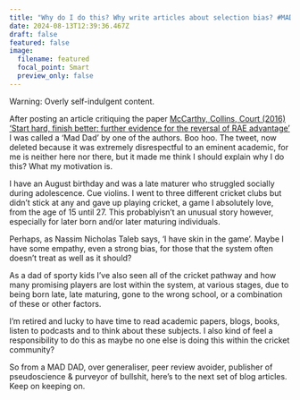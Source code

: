 ```yaml
---
title: "Why do I do this? Why write articles about selection bias? #MADDAD"
date: 2024-08-13T12:39:36.467Z
draft: false
featured: false
image:
  filename: featured
  focal_point: Smart
  preview_only: false
---
```

Warning: Overly self-indulgent content.

After posting an article critiquing the paper [McCarthy, Collins, Court (2016) ‘Start hard, finish better: further evidence for the reversal of RAE advantage’](https://onemoresummer.co.uk/post/questioning-the-underdog-hypothesis-4-mccarthy-collins-court-2016-what-is-the-reversal-of-rae-advantage-should-it-continue-to-be-widely-referenced/) I was called a ‘Mad Dad’ by one of the authors. Boo hoo. The tweet, now deleted because it was extremely disrespectful to an eminent academic, for me is neither here nor there, but it made me think I should explain why I do this? What my motivation is.

I have an August birthday and was a late maturer who struggled socially during adolescence. Cue violins. I went to three different cricket clubs but didn’t stick at any and gave up playing cricket, a game I absolutely love, from the age of 15 until 27. This probablyisn’t an unusual story however, especially for later born and/or later maturing individuals. 

Perhaps, as Nassim Nicholas Taleb says, ‘I have skin in the game’. Maybe I have some empathy, even a strong bias, for those that the system often doesn’t treat as well as it should?

As a dad of sporty kids I’ve also seen all of the cricket pathway and how many promising players are lost within the system, at various stages, due to being born late, late maturing, gone to the wrong school, or a combination of these or other factors.

I’m retired and lucky to have time to read academic papers, blogs, books, listen to podcasts and to think about these subjects. I also kind of feel a responsibility to do this as maybe no one else is doing this within the cricket community?

So from a MAD DAD, over generaliser, peer review avoider, publisher of pseudoscience & purveyor of bullshit, here’s to the next set of blog articles. Keep on keeping on.